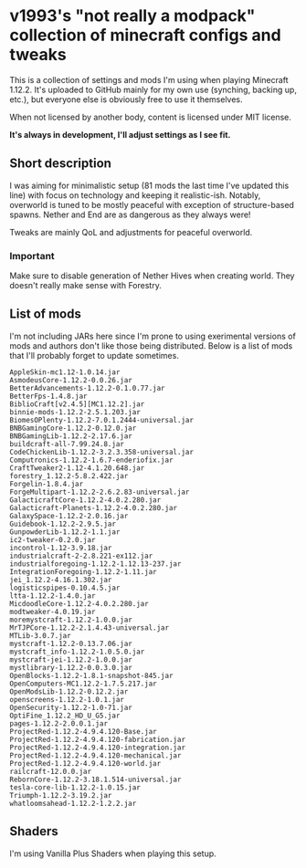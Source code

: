 # v1993's "not really a modpack" collection of minecraft configs and tweaks

This is a collection of settings and mods I'm using when playing Minecraft 1.12.2.
It's uploaded to GitHub mainly for my own use (synching, backing up, etc.), but everyone else is obviously free to use it themselves.

When not licensed by another body, content is licensed under MIT license.

**It's always in development, I'll adjust settings as I see fit.**

## Short description

I was aiming for minimalistic setup (81 mods the last time I've updated this line) with focus on technology and keeping it realistic-ish. Notably,
overworld is tuned to be mostly peaceful with exception of structure-based spawns. Nether and End are as dangerous as they always were!

Tweaks are mainly QoL and adjustments for peaceful overworld.

### Important

Make sure to disable generation of Nether Hives when creating world. They doesn't
really make sense with Forestry.

## List of mods

I'm not including JARs here since I'm prone to using exerimental versions of mods and authors don't like those being distributed.
Below is a list of mods that I'll probably forget to update sometimes.

```
AppleSkin-mc1.12-1.0.14.jar
AsmodeusCore-1.12.2-0.0.26.jar
BetterAdvancements-1.12.2-0.1.0.77.jar
BetterFps-1.4.8.jar
BiblioCraft[v2.4.5][MC1.12.2].jar
binnie-mods-1.12.2-2.5.1.203.jar
BiomesOPlenty-1.12.2-7.0.1.2444-universal.jar
BNBGamingCore-1.12.2-0.12.0.jar
BNBGamingLib-1.12.2-2.17.6.jar
buildcraft-all-7.99.24.8.jar
CodeChickenLib-1.12.2-3.2.3.358-universal.jar
Computronics-1.12.2-1.6.7-enderiofix.jar
CraftTweaker2-1.12-4.1.20.648.jar
forestry_1.12.2-5.8.2.422.jar
Forgelin-1.8.4.jar
ForgeMultipart-1.12.2-2.6.2.83-universal.jar
GalacticraftCore-1.12.2-4.0.2.280.jar
Galacticraft-Planets-1.12.2-4.0.2.280.jar
GalaxySpace-1.12.2-2.0.16.jar
Guidebook-1.12.2-2.9.5.jar
GunpowderLib-1.12.2-1.1.jar
ic2-tweaker-0.2.0.jar
incontrol-1.12-3.9.18.jar
industrialcraft-2-2.8.221-ex112.jar
industrialforegoing-1.12.2-1.12.13-237.jar
IntegrationForegoing-1.12.2-1.11.jar
jei_1.12.2-4.16.1.302.jar
logisticspipes-0.10.4.5.jar
ltta-1.12.2-1.4.0.jar
MicdoodleCore-1.12.2-4.0.2.280.jar
modtweaker-4.0.19.jar
moremystcraft-1.12.2-1.0.0.jar
MrTJPCore-1.12.2-2.1.4.43-universal.jar
MTLib-3.0.7.jar
mystcraft-1.12.2-0.13.7.06.jar
mystcraft_info-1.12.2-1.0.5.0.jar
mystcraft-jei-1.12.2-1.0.0.jar
mystlibrary-1.12.2-0.0.3.0.jar
OpenBlocks-1.12.2-1.8.1-snapshot-845.jar
OpenComputers-MC1.12.2-1.7.5.217.jar
OpenModsLib-1.12.2-0.12.2.jar
openscreens-1.12.2-1.0.1.jar
OpenSecurity-1.12.2-1.0-71.jar
OptiFine_1.12.2_HD_U_G5.jar
pages-1.12.2-2.0.0.1.jar
ProjectRed-1.12.2-4.9.4.120-Base.jar
ProjectRed-1.12.2-4.9.4.120-fabrication.jar
ProjectRed-1.12.2-4.9.4.120-integration.jar
ProjectRed-1.12.2-4.9.4.120-mechanical.jar
ProjectRed-1.12.2-4.9.4.120-world.jar
railcraft-12.0.0.jar
RebornCore-1.12.2-3.18.1.514-universal.jar
tesla-core-lib-1.12.2-1.0.15.jar
Triumph-1.12.2-3.19.2.jar
whatloomsahead-1.12.2-1.2.2.jar
```

## Shaders

I'm using Vanilla Plus Shaders when playing this setup.
